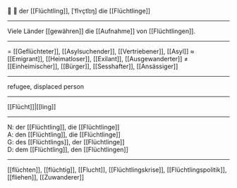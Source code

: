🔵 👥 der [[Flüchtling]], [ˈflʏçtlɪŋ]
die [[Flüchtlinge]]

---
Viele Länder [[gewähren]] die [[Aufnahme]] von [[Flüchtlingen]].


---
= [[Geflüchteter]], [[Asylsuchender]], [[Vertriebener]], [[Asyl]]
≈ [[Emigrant]], [[Heimatloser]], [[Exilant]], [[Ausgewanderter]]
≠ [[Einheimischer]], [[Bürger]], [[Sesshafter]], [[Ansässiger]]

---
refugee, displaced person

---
[[Flücht]]|[[ling]]

---
N: der [[Flüchtling]], die [[Flüchtlinge]]  
A: den [[Flüchtling]], die [[Flüchtlinge]]  
G: des [[Flüchtlings]], der [[Flüchtlinge]]  
D: dem [[Flüchtling]], den [[Flüchtlingen]] 

---
[[flüchten]], [[flüchtig]], [[Flucht]], [[Flüchtlingskrise]], [[Flüchtlingspolitik]], [[fliehen]], [[Zuwanderer]]